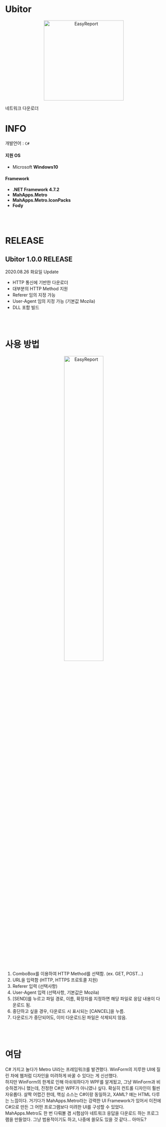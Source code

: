 # Ubitor

<p align="center">
	<img src="https://user-images.githubusercontent.com/50317129/91200590-4f227880-e73a-11ea-893c-0419bdfabadc.jpg" width="256" height="256" alt="EasyReport" title="EasyReport">
</p>

네트워크 다운로더

# INFO

개발언어 : `C#`

#### 지원 OS
+ Microsoft **Windows10**

#### Framework
+ **.NET Framework 4.7.2**
+ **MahApps.Metro**
+ **MahApps.Metro.IconPacks**
+ **Fody**

<br />
<br />

# RELEASE

## Ubitor 1.0.0 RELEASE

2020.08.26 화요일 Update

+ HTTP 통신에 기반한 다운로더
+ 대부분의 HTTP Method 지원
+ Referer 임의 지정 가능
+ User-Agent 임의 지정 가능 (기본값 Mozila)
+ DLL 포함 빌드

<br />
<br />

# 사용 방법

<p align="center">
	<img src="https://user-images.githubusercontent.com/50317129/91201720-c60c4100-e73b-11ea-8e5c-cb7289ab66db.png" width="50%" alt="EasyReport" title="EasyReport">
</p>

1. ComboBox를 이용하여 HTTP Method를 선택함. (ex. GET, POST...)
2. URL을 입력함 (HTTP, HTTPS 프로토콜 지원)
3. Referer 입력 (선택사항)
4. User-Agent 입력 (선택사항, 기본값은 Mozila)
5. [SEND]를 누르고 파일 경로, 이름, 확장자를 지정하면 해당 파일로 응답 내용이 다운로드 됨.
6. 중단하고 싶을 경우, 다운로드 시 표시되는 [CANCEL]을 누름.
7. 다운로드가 중단되어도, 이미 다운로드된 파일은 삭제되지 않음.

<br />
<br />

# 여담

C# 가지고 놀다가 Metro UI라는 프레임워크를 발견했다. WinForm의 지루한 UI에 질린 차에 웹처럼 디자인을 미려하게 바꿀 수 있다는 게 신선했다.
<br />
하지만 WinForm의 한계로 인해 아쉬워하다가 WPF를 알게됬고, 그냥 WinForm과 비슷하겠거니 했는데, 진정한 C#은 WPF가 아니였나 싶다. 확실히 컨트롤 디자인이 훨씬 자유롭다. 살짝 어렵긴 한데, 핵심 소스는 C#이랑 동일하고, XAML? 얘는 HTML 다루는 느낌이다. 거기다가 MahApps.Metro라는 강력한 UI Framework가 있어서 이전에 C#으로 만든 그 어떤 프로그램보다 미려한 UI를 구성할 수 있었다.
<br />
MahApps.Metro도 한 번 다뤄볼 겸 시험삼아 네트워크 응답을 다운로드 하는 프로그램을 만들었다. 그냥 범용적이기도 하고, 나중에 쓸모도 있을 것 같다... 아마도?